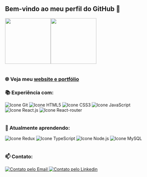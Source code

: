 <h2>Bem-vindo ao meu perfil do GitHub 👋</h2>

<div style="display:flex;">
  <a href="https://github.com/breno05s">
    <img height="150em" src="https://github-readme-stats.vercel.app/api?username=breno05s&count_private=true&include_all_commits=true&show_icons=true&theme=merko&hide_border=false&show_owner=true"/>
  </a>
  <a href="https://github.com/breno05s">
    <img height="150em" src="https://github-readme-stats.vercel.app/api/top-langs/?username=breno05s&theme=merko"/>
  </a>
</div>
<br>

<h3>🌐 Veja meu <a href="https://portfolio-dogccctol-breno05s.vercel.app/">website e portfólio</a></h3>

<h3>📚 Experiência com:</h3>

<div style="display: inline_block">
  <img alt="Icone Git" src="https://img.shields.io/badge/GIT-E44C30?style=for-the-badge&logo=git&logoColor=white">
  <img alt="Icone HTML5" src="https://img.shields.io/badge/HTML5-E34F26?style=for-the-badge&logo=html5&logoColor=white">
  <img alt="Icone CSS3" src="https://img.shields.io/badge/CSS3-1572B6?style=for-the-badge&logo=css3&logoColor=white">
  <img alt="Icone JavaScript" src="https://img.shields.io/badge/JavaScript-F7DF1E?style=for-the-badge&logo=javascript&logoColor=black">
  <img alt="Icone React.js" src="https://img.shields.io/badge/React-20232A?style=for-the-badge&logo=react&logoColor=61DAFB">
  <img alt="Icone React-router" src="https://img.shields.io/badge/React_Router-CA4245?style=for-the-badge&logo=react-router&logoColor=white">
</div>
<br>

<h3>📝 Atualmente aprendendo:</h3>

<div style="display: inline_block">
  <img alt="Icone Redux" src="https://img.shields.io/badge/Redux-593D88?style=for-the-badge&logo=redux&logoColor=white">
  <img alt="Icone TypeScript" src="https://img.shields.io/badge/TypeScript-007ACC?style=for-the-badge&logo=typescript&logoColor=white">
  <img alt="Icone Node.js" src="https://img.shields.io/badge/Node.js-43853D?style=for-the-badge&logo=node.js&logoColor=white">
  <img alt="Icone MySQL" src="https://img.shields.io/badge/MySQL-00000F?style=for-the-badge&logo=mysql&logoColor=white">
</div>
<br>

<h3>📫 Contato:</h3> 

<div style="display: inline_block">
  <a href="mailto: breno.info002@gmail.com">
    <img alt="Contato pelo Email" src="https://img.shields.io/badge/Gmail-D14836?style=for-the-badge&logo=gmail&logoColor=white">
  </a>
  <a href="https://www.linkedin.com/in/breno-louren%C3%A7o-a4a807235">
    <img alt="Contato pelo Linkedin" target="_blank" src="https://img.shields.io/badge/LinkedIn-0077B5?style=for-the-badge&logo=linkedin&logoColor=white">
  </a>
</div>
<!-- - 🔭 I’m currently working on: Not.
- 👯 I’m looking to collaborate on ...
- 🤔 I’m looking for help with ...
- 💬 Ask me about ... !-->
